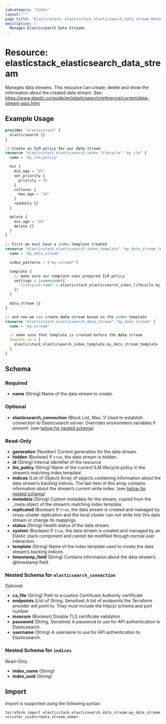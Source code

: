 ```yaml
---
subcategory: "Index"
layout: ""
page_title: "Elasticstack: elasticstack_elasticsearch_data_stream Resource"
description: |-
  Manages Elasticsearch Data Streams
---
```


# Resource: elasticstack_elasticsearch_data_stream

Manages data streams. This resource can create, delete and show the information about the created data stream. See: https://www.elastic.co/guide/en/elasticsearch/reference/current/data-stream-apis.html

## Example Usage

```terraform
provider "elasticstack" {
  elasticsearch {}
}

// Create an ILM policy for our data stream
resource "elasticstack_elasticsearch_index_lifecycle" "my_ilm" {
  name = "my_ilm_policy"

  hot {
    min_age = "1h"
    set_priority {
      priority = 10
    }
    rollover {
      max_age = "1d"
    }
    readonly {}
  }

  delete {
    min_age = "2d"
    delete {}
  }
}

// First we must have a index template created
resource "elasticstack_elasticsearch_index_template" "my_data_stream_template" {
  name = "my_data_stream"

  index_patterns = ["my-stream*"]

  template {
    // make sure our template uses prepared ILM policy
    settings = jsonencode({
      "lifecycle.name" = elasticstack_elasticsearch_index_lifecycle.my_ilm.name
    })
  }

  data_stream {}
}

// and now we can create data stream based on the index template
resource "elasticstack_elasticsearch_data_stream" "my_data_stream" {
  name = "my-stream"

  // make sure that template is created before the data stream
  depends_on = [
    elasticstack_elasticsearch_index_template.my_data_stream_template
  ]
}
```

<!-- schema generated by tfplugindocs -->
## Schema

### Required

- **name** (String) Name of the data stream to create.

### Optional

- **elasticsearch_connection** (Block List, Max: 1) Used to establish connection to Elasticsearch server. Overrides environment variables if present. (see [below for nested schema](#nestedblock--elasticsearch_connection))

### Read-Only

- **generation** (Number) Current generation for the data stream.
- **hidden** (Boolean) If `true`, the data stream is hidden.
- **id** (String) Internal identifier of the resource
- **ilm_policy** (String) Name of the current ILM lifecycle policy in the stream’s matching index template.
- **indices** (List of Object) Array of objects containing information about the data stream’s backing indices. The last item in this array contains information about the stream’s current write index. (see [below for nested schema](#nestedatt--indices))
- **metadata** (String) Custom metadata for the stream, copied from the _meta object of the stream’s matching index template.
- **replicated** (Boolean) If `true`, the data stream is created and managed by cross-cluster replication and the local cluster can not write into this data stream or change its mappings.
- **status** (String) Health status of the data stream.
- **system** (Boolean) If `true`, the data stream is created and managed by an Elastic stack component and cannot be modified through normal user interaction.
- **template** (String) Name of the index template used to create the data stream’s backing indices.
- **timestamp_field** (String) Contains information about the data stream’s @timestamp field.

<a id="nestedblock--elasticsearch_connection"></a>
### Nested Schema for `elasticsearch_connection`

Optional:

- **ca_file** (String) Path to a custom Certificate Authority certificate
- **endpoints** (List of String, Sensitive) A list of endpoints the Terraform provider will point to. They must include the http(s) schema and port number.
- **insecure** (Boolean) Disable TLS certificate validation
- **password** (String, Sensitive) A password to use for API authentication to Elasticsearch.
- **username** (String) A username to use for API authentication to Elasticsearch.


<a id="nestedatt--indices"></a>
### Nested Schema for `indices`

Read-Only:

- **index_name** (String)
- **index_uuid** (String)

## Import

Import is supported using the following syntax:

```shell
terraform import elasticstack_elasticsearch_data_stream.my_data_stream <cluster_uuid>/<data_stream_name>
```
